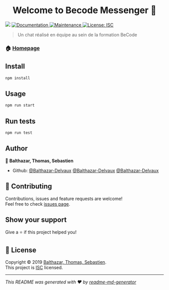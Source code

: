 <h1 align="center">Welcome to Becode Messenger 👋</h1>
<p>
  <img src="https://img.shields.io/badge/version-1.0.0-blue.svg?cacheSeconds=2592000" />
  <a href="https://github.com/Balthazar-Delvaux/BeCodeMessenger#readme">
    <img alt="Documentation" src="https://img.shields.io/badge/documentation-yes-brightgreen.svg" target="_blank" />
  </a>
  <a href="https://github.com/Balthazar-Delvaux/BeCodeMessenger/graphs/commit-activity">
    <img alt="Maintenance" src="https://img.shields.io/badge/Maintained%3F-yes-green.svg" target="_blank" />
  </a>
  <a href="https://github.com/Balthazar-Delvaux/BeCodeMessenger/blob/master/LICENSE">
    <img alt="License: ISC" src="https://img.shields.io/badge/License-ISC-yellow.svg" target="_blank" />
  </a>
</p>

> Un chat réalisé en équipe au sein de la formation BeCode

### 🏠 [Homepage](https://github.com/Balthazar-Delvaux/BeCodeMessenger#readme)

## Install

```sh
npm install
```

## Usage

```sh
npm run start
```

## Run tests

```sh
npm run test
```

## Author

👤 **Balthazar, Thomas, Sebastien**

* Github: [@Balthazar-Delvaux](https://github.com/Balthazar-Delvaux)
[@Balthazar-Delvaux](https://github.com/Balthazar-Delvaux)
[@Balthazar-Delvaux](https://github.com/Balthazar-Delvaux)

## 🤝 Contributing

Contributions, issues and feature requests are welcome!<br />Feel free to check [issues page](https://github.com/Balthazar-Delvaux/BeCodeMessenger/issues).

## Show your support

Give a ⭐️ if this project helped you!

## 📝 License

Copyright © 2019 [Balthazar, Thomas, Sebastien](https://github.com/Balthazar-Delvaux).<br />
This project is [ISC](https://github.com/Balthazar-Delvaux/BeCodeMessenger/blob/master/LICENSE) licensed.

***
_This README was generated with ❤️ by [readme-md-generator](https://github.com/kefranabg/readme-md-generator)_
